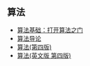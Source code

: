 ## 算法
- [算法基础：打开算法之门](算法基础：打开算法之门/README.md)
- [算法导论](算法导论/README.md)
- [算法(第四版)](算法_第四版/README.md)
- [算法(英文版 第四版)](算法_英文版_第四版/README.md)